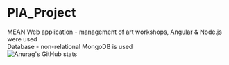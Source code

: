 # PIA_Project <br />
MEAN Web application - management of art workshops, Angular & Node.js were used <br />
Database - non-relational MongoDB is used <br />
![Anurag's GitHub stats](https://github-readme-stats.vercel.app/api?username=leric32&show_icons=true&theme=transparent)
